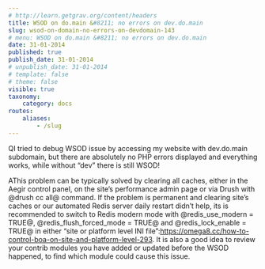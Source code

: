 ```yaml
---
# http://learn.getgrav.org/content/headers
title: WSOD on do.main &#8211; no errors on dev.do.main
slug: wsod-on-domain-no-errors-on-devdomain-143
# menu: WSOD on do.main &#8211; no errors on dev.do.main
date: 31-01-2014
published: true
publish_date: 31-01-2014
# unpublish_date: 31-01-2014
# template: false
# theme: false
visible: true
taxonomy:
    category: docs
routes:
    aliases:
        - /slug
---
```


<a name="debug-q"></a>

QI tried to debug WSOD issue by accessing my website with dev.do.main subdomain, but there are absolutely no PHP errors displayed and everything works, while without “dev” there is still WSOD!

<a name="debug-a"></a>

AThis problem can be typically solved by clearing all caches, either in the Aegir control panel, on the site’s performance admin page or via Drush with @drush cc all@ command. If the problem is permanent and clearing site’s caches or our automated Redis server daily restart didn’t help, its is recommended to switch to Redis modern mode with @redis\_use\_modern = TRUE@, @redis\_flush\_forced\_mode = TRUE@ and @redis\_lock\_enable = TRUE@ in either “site or platform level INI file”:https://omega8.cc/how-to-control-boa-on-site-and-platform-level-293. It is also a good idea to review your contrib modules you have added or updated before the WSOD happened, to find which module could cause this issue.
